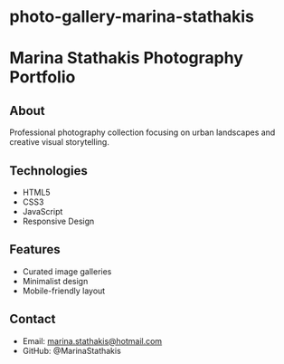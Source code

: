 # photo-gallery-marina-stathakis
# Marina Stathakis Photography Portfolio

## About
Professional photography collection focusing on urban landscapes and creative visual storytelling.

## Technologies
- HTML5
- CSS3
- JavaScript
- Responsive Design

## Features
- Curated image galleries
- Minimalist design
- Mobile-friendly layout

## Contact
- Email: marina.stathakis@hotmail.com
- GitHub: @MarinaStathakis

